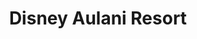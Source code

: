 ---
title: Disney Aulani Resort
image: "/gallery/attractions/disney-aulani-resort/disney-aulani-resort.jpg"
thumbnail: "/gallery/attractions/disney-aulani-resort/disney-aulani-resort.thumb.jpg"
members:
- _members/harrison-hightower-iii.md
---